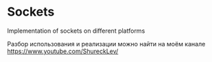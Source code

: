 # Sockets
Implementation of sockets on different platforms

Разбор использования и реализации можно найти на моём канале https://www.youtube.com/ShureckLev/
